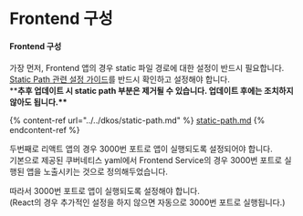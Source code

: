 # Frontend 구성

#### Frontend 구성

가장 먼저, Frontend 앱의 경우 static 파일 경로에 대한 설정이 반드시 필요합니다.\
[Static Path 관련 설정 가이드](../../dkos/static-path.md)를 반드시 확인하고 설정해야 합니다.\
\*\***추후 업데이트 시 static path 부분은 제거될 수 있습니다. 업데이트 후에는 조치하지 않아도 됩니다.\*\***

{% content-ref url="../../dkos/static-path.md" %}
[static-path.md](../../dkos/static-path.md)
{% endcontent-ref %}

두번째로 리액트 앱의 경우 3000번 포트로 앱이 실행되도록 설정되어야 합니다.\
기본으로 제공된 쿠버네티스 yaml에서 Frontend Service의 경우 3000번 포트로 실행된 앱을 노출시키는 것으로 정의해두었습니다.

따라서 3000번 포트로 앱이 실행되도록 설정해야 합니다.\
(React의 경우 추가적인 설정을 하지 않으면 자동으로 3000번 포트로 실행됩니다.)


